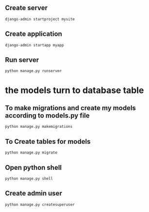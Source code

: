 ## Create server

``django-admin startproject mysite``

## Create application

``django-admin startapp myapp``

## Run server

``python manage.py runserver``

# the models turn to database table

## To make migrations and create my models according to models.py file

``python manage.py makemigrations``

## To Create tables for models

``python manage.py migrate``

## Open python shell

``python manage.py shell``

## Create admin user
``python manage.py createsuperuser``